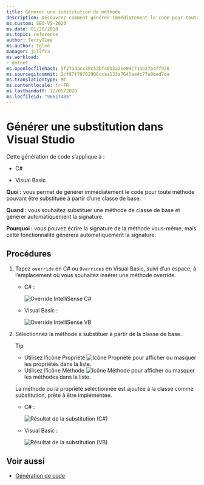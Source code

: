 ```yaml
---
title: Générer une substitution de méthode
description: Découvrez comment générer immédiatement le code pour toute méthode pouvant être substituée à partir d’une classe de base.
ms.custom: SEO-VS-2020
ms.date: 01/26/2018
ms.topic: reference
author: TerryGLee
ms.author: tglee
manager: jillfra
ms.workload:
- dotnet
ms.openlocfilehash: 5f27adacc39c53bf46b3a2ee09c71ae27b47f928
ms.sourcegitcommit: 2cf87f79762906ccaa133a7645aa4c77a0bed7da
ms.translationtype: MT
ms.contentlocale: fr-FR
ms.lasthandoff: 12/05/2020
ms.locfileid: "96617485"
---
```

# <a name="generate-an-override-in-visual-studio"></a>Générer une substitution dans Visual Studio

Cette génération de code s’applique à :

- C#

- Visual Basic

**Quoi :** vous permet de générer immédiatement le code pour toute méthode pouvant être substituée à partir d’une classe de base.

**Quand :** vous souhaitez substituer une méthode de classe de base et générer automatiquement la signature.

**Pourquoi :** vous pouvez écrire la signature de la méthode vous-même, mais cette fonctionnalité générera automatiquement la signature.

## <a name="how-to"></a>Procédures

1. Tapez `override` en C# ou `Overrides` en Visual Basic, suivi d’un espace, à l’emplacement où vous souhaitez insérer une méthode override.

   - C# :

      ![Override IntelliSense C#](media/override-intellisense-cs.png)

   - Visual Basic :

      ![Override IntelliSense VB](media/override-intellisense-vb.png)

2. Sélectionnez la méthode à substituer à partir de la classe de base.

   > [!TIP]
   > - Utilisez l’icône Propriété ![Icône Propriété](media/override-property-cs.png) pour afficher ou masquer les propriétés dans la liste.
   > - Utilisez l’icône Méthode ![Icône Méthode](media/override-method-cs.png) pour afficher ou masquer les méthodes dans la liste.

   La méthode ou la propriété sélectionnée est ajoutée à la classe comme substitution, prête à être implémentée.

   - C# :

       ![Résultat de la substitution (C#)](media/override-result-cs.png)

   - Visual Basic :

       ![Résultat de la substitution (VB)](media/override-result-vb.png)

## <a name="see-also"></a>Voir aussi

- [Génération de code](../code-generation-in-visual-studio.md)
